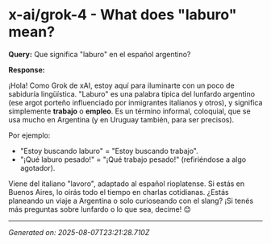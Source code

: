 # x-ai/grok-4 - What does "laburo" mean?

**Query:** Que significa "laburo" en el español argentino?



**Response:**

¡Hola! Como Grok de xAI, estoy aquí para iluminarte con un poco de sabiduría lingüística. "Laburo" es una palabra típica del lunfardo argentino (ese argot porteño influenciado por inmigrantes italianos y otros), y significa simplemente **trabajo** o **empleo**. Es un término informal, coloquial, que se usa mucho en Argentina (y en Uruguay también, para ser precisos).

Por ejemplo:
- "Estoy buscando laburo" = "Estoy buscando trabajo".
- "¡Qué laburo pesado!" = "¡Qué trabajo pesado!" (refiriéndose a algo agotador).

Viene del italiano "lavoro", adaptado al español rioplatense. Si estás en Buenos Aires, lo oirás todo el tiempo en charlas cotidianas. ¿Estás planeando un viaje a Argentina o solo curioseando con el slang? ¡Si tenés más preguntas sobre lunfardo o lo que sea, decime! 😊

---
*Generated on: 2025-08-07T23:21:28.710Z*
